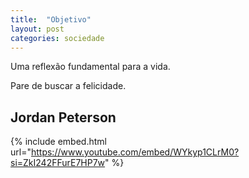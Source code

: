 ```yaml
---
title:  "Objetivo"
layout: post
categories: sociedade 
---
```


Uma reflexão fundamental para a vida.  


Pare de buscar a felicidade. 

## Jordan Peterson

{% include embed.html url="https://www.youtube.com/embed/WYkyp1CLrM0?si=ZkI242FFurE7HP7w" %}

